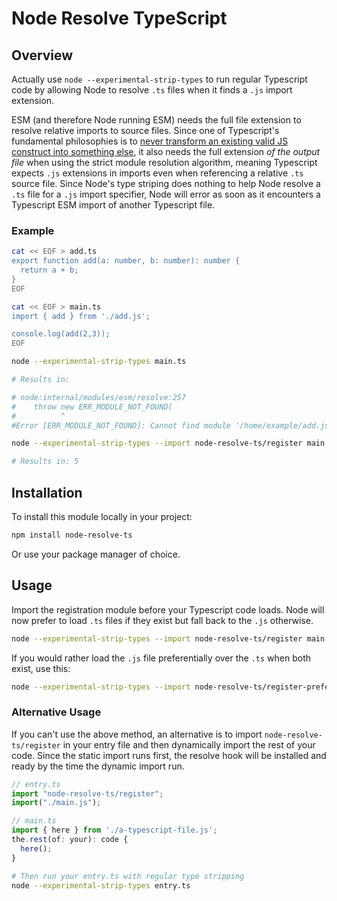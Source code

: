 # Node Resolve TypeScript

## Overview

Actually use `node --experimental-strip-types` to run regular Typescript code by allowing Node to resolve `.ts` files when it finds a `.js` import extension.

ESM (and therefore Node running ESM) needs the full file extension to resolve relative imports to source files. Since one of Typescript's fundamental philosophies is to [never transform an existing valid JS construct into something else](https://github.com/microsoft/TypeScript/issues/40878#issuecomment-702353715), it also needs the full extension _of the output file_ when using the strict module resolution algorithm, meaning Typescript expects `.js` extensions in imports even when referencing a relative `.ts` source file. Since Node's type striping does nothing to help Node resolve a `.ts` file for a `.js` import specifier, Node will error as soon as it encounters a Typescript ESM import of another Typescript file.

### Example

```bash
cat << EOF > add.ts
export function add(a: number, b: number): number {
  return a + b;
}
EOF

cat << EOF > main.ts
import { add } from './add.js';

console.log(add(2,3));
EOF

node --experimental-strip-types main.ts

# Results in:

# node:internal/modules/esm/resolve:257
#    throw new ERR_MODULE_NOT_FOUND(
#          ^
#Error [ERR_MODULE_NOT_FOUND]: Cannot find module '/home/example/add.js' imported from /home/example/main.ts

node --experimental-strip-types --import node-resolve-ts/register main.ts

# Results in: 5
```

## Installation

To install this module locally in your project:

```bash
npm install node-resolve-ts
```

Or use your package manager of choice.

## Usage

Import the registration module before your Typescript code loads. Node will now prefer to load `.ts` files if they exist but fall back to the `.js` otherwise.

```bash
node --experimental-strip-types --import node-resolve-ts/register main.ts
```

If you would rather load the `.js` file preferentially over the `.ts` when both exist, use this:

```bash
node --experimental-strip-types --import node-resolve-ts/register-prefer-js main.ts
```

### Alternative Usage

If you can't use the above method, an alternative is to import `node-resolve-ts/register` in your entry file and then dynamically import the rest of your code. Since the static import runs first, the resolve hook will be installed and ready by the time the dynamic import run.

```typescript
// entry.ts
import "node-resolve-ts/register";
import("./main.js");

// main.ts
import { here } from './a-typescript-file.js';
the.rest(of: your): code {
  here();
}
```

```bash
# Then run your entry.ts with regular type stripping
node --experimental-strip-types entry.ts
```
